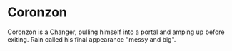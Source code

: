 # Coronzon
Coronzon is a Changer, pulling himself into a portal and amping up before exiting. Rain called his final appearance "messy and big".
